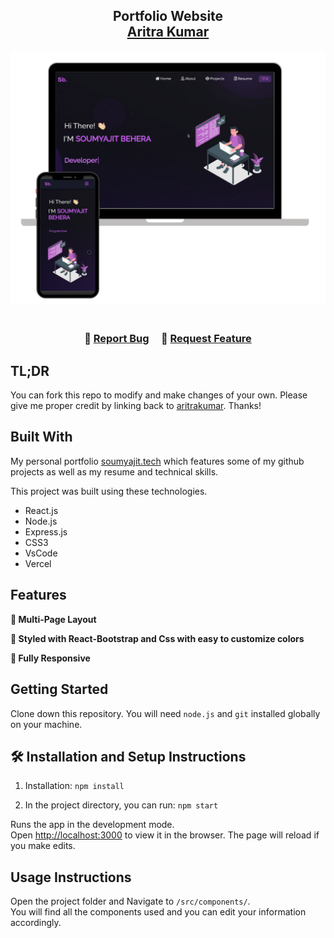 <h2 align="center">
  Portfolio Website <br/>
  <a href="https://aritra-portfolio-six.vercel.app/" target="_blank">Aritra Kumar</a>
</h2>
<div align="center">
  <img alt="Demo" src="./Images/readme-img1.png" />
</div>

<br/>

<h3 align="center">
    🔹
    <a href="https://github.com/aritrakumar/Portfolio/issues">Report Bug</a> &nbsp; &nbsp;
    🔹
    <a href="https://github.com/aritrakumar/Portfolio/issues">Request Feature</a>
</h3>

## TL;DR

You can fork this repo to modify and make changes of your own. Please give me proper credit by linking back to [aritrakumar](https://github.com/aritrakumar/Portfolio). Thanks!

## Built With

My personal portfolio <a href="https://aritra-portfolio-six.vercel.app/" target="_blank">soumyajit.tech</a> which features some of my github projects as well as my resume and technical skills.<br/>

This project was built using these technologies.

- React.js
- Node.js
- Express.js
- CSS3
- VsCode
- Vercel

## Features

**📖 Multi-Page Layout**

**🎨 Styled with React-Bootstrap and Css with easy to customize colors**

**📱 Fully Responsive**

## Getting Started

Clone down this repository. You will need `node.js` and `git` installed globally on your machine.

## 🛠 Installation and Setup Instructions

1. Installation: `npm install`

2. In the project directory, you can run: `npm start`

Runs the app in the development mode.\
Open [http://localhost:3000](http://localhost:3000) to view it in the browser.
The page will reload if you make edits.

## Usage Instructions

Open the project folder and Navigate to `/src/components/`. <br/>
You will find all the components used and you can edit your information accordingly.
